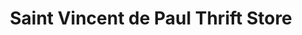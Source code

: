 ---
title: "Saint Vincent de Paul Thrift Store"
url: /falmouth/saint-vincent-de-paul-thrift-store/
shop: charity
---